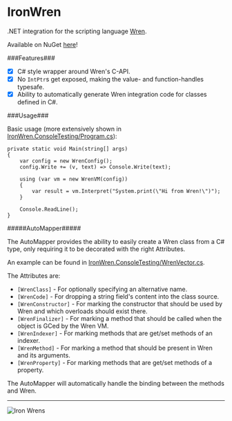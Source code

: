 IronWren
========

.NET integration for the scripting language [Wren](https://github.com/munificent/wren).

Available on NuGet [here](https://www.nuget.org/packages/IronWren/)!

###Features###

- [x] C# style wrapper around Wren's C-API.
- [x] No `IntPtr`s get exposed, making the value- and function-handles typesafe.
- [x] Ability to automatically generate Wren integration code for classes defined in C#.

###Usage###

Basic usage (more extensively shown in [IronWren.ConsoleTesting/Program.cs](https://github.com/Banane9/IronWren/blob/master/IronWren.ConsoleTesting/Program.cs)):

``` CSharp
private static void Main(string[] args)
{
    var config = new WrenConfig();
    config.Write += (v, text) => Console.Write(text);
    
    using (var vm = new WrenVM(config))
    {
        var result = vm.Interpret("System.print(\"Hi from Wren!\")");
    }
    
    Console.ReadLine();
}
```

#####AutoMapper#####

The AutoMapper provides the ability to easily create a Wren class from a C# type, only requiring it to be decorated with the right Attributes.

An example can be found in [IronWren.ConsoleTesting/WrenVector.cs](https://github.com/Banane9/IronWren/blob/master/IronWren.ConsoleTesting/WrenVector.cs).

The Attributes are:
- `[WrenClass]` - For optionally specifying an alternative name.
- `[WrenCode]` - For dropping a string field's content into the class source.
- `[WrenConstructor]` - For marking the constructor that should be used by Wren and which overloads should exist there.
- `[WrenFinalizer]` - For marking a method that should be called when the object is GCed by the Wren VM.
- `[WrenIndexer]` - For marking methods that are get/set methods of an indexer.
- `[WrenMethod]` - For marking a method that should be present in Wren and its arguments.
- `[WrenProperty]` - For marking methods that are get/set methods of a property.

The AutoMapper will automatically handle the binding between the methods and Wren.

-------------------------------------------------------------------------------------------------------------------------------

![Iron Wrens](http://www.gardens2you.co.uk/4579-thickbox_default/cast-iron-hanging-heart-garden-bird-feeder-wren-bird-ornament-set.jpg)
